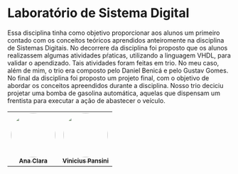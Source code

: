 # Laboratório de Sistema Digital

Essa disciplina tinha como objetivo proporcionar aos alunos um primeiro contado com os conceitos teóricos aprendidos anteiromente na disciplina de Sistemas Digitais. No decorrere da disciplina foi proposto que os alunos realizassem algumas atividades pŕaticas, utilizando a linguagem VHDL, para validar o apendizado. Tais atividades foram feitas em trio. No meu caso, além de mim, o trio era composto pelo Daniel Benicá e pelo Gustav Gomes. No final da disciplina foi proposto um projeto final, com o objetivo de abordar os conceitos apreendidos durante a disciplina. Nosso trio deciciu projetar uma bomba de gasolina automática, aquelas que dispensam um frentista para executar a ação de abastecer o veículo.

<table>
  <tr>
    <td align="center"><a href="https://www.linkedin.com/in/danielbenica/"><img style="border-radius: 50%;" src="https://media-exp1.licdn.com/dms/image/C4D03AQFHf7R1Ilmq9Q/profile-displayphoto-shrink_400_400/0/1591447156623?e=1660780800&v=beta&t=brMiy3fZlz7tWLxSvJZei1Xzm6IhHBJXs7-nWIttXws" width="100px;" alt=""/><br /><sub><b>Ana Clara</b></sub></a><br /></td>
    <td align="center"><a href="https://www.linkedin.com/in/gustavo-silva-gomes/"><img style="border-radius: 50%;" src="https://media-exp1.licdn.com/dms/image/C4D03AQGhQqlQxByPyw/profile-displayphoto-shrink_400_400/0/1574537078558?e=1660780800&v=beta&t=AZoMv9GpIlXowWq8AawcSS_HvG-GKAdPYWiA_0Ki430" width="100px;" alt=""/><br /><sub><b>Vinicius Pansini</b></sub></a><br /></td>
  </tr>
</table>
